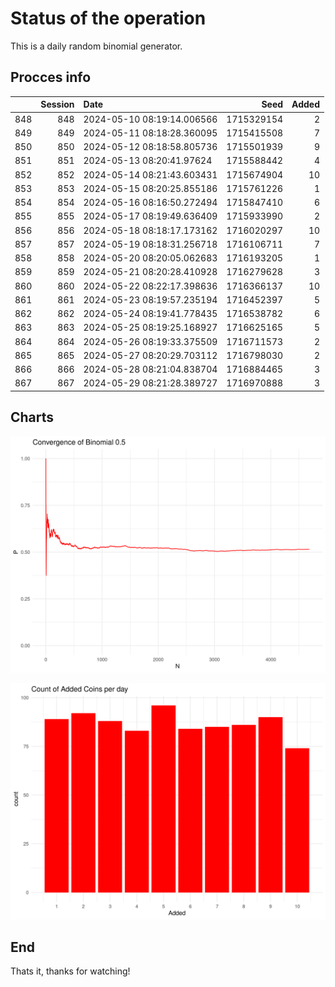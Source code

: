 # Status of the operation
  
  This is a daily random binomial generator.
  
## Procces info

|    | Session|Date                       |       Seed| Added|
|:---|-------:|:--------------------------|----------:|-----:|
|848 |     848|2024-05-10 08:19:14.006566 | 1715329154|     2|
|849 |     849|2024-05-11 08:18:28.360095 | 1715415508|     7|
|850 |     850|2024-05-12 08:18:58.805736 | 1715501939|     9|
|851 |     851|2024-05-13 08:20:41.97624  | 1715588442|     4|
|852 |     852|2024-05-14 08:21:43.603431 | 1715674904|    10|
|853 |     853|2024-05-15 08:20:25.855186 | 1715761226|     1|
|854 |     854|2024-05-16 08:16:50.272494 | 1715847410|     6|
|855 |     855|2024-05-17 08:19:49.636409 | 1715933990|     2|
|856 |     856|2024-05-18 08:18:17.173162 | 1716020297|    10|
|857 |     857|2024-05-19 08:18:31.256718 | 1716106711|     7|
|858 |     858|2024-05-20 08:20:05.062683 | 1716193205|     1|
|859 |     859|2024-05-21 08:20:28.410928 | 1716279628|     3|
|860 |     860|2024-05-22 08:22:17.398636 | 1716366137|    10|
|861 |     861|2024-05-23 08:19:57.235194 | 1716452397|     5|
|862 |     862|2024-05-24 08:19:41.778435 | 1716538782|     6|
|863 |     863|2024-05-25 08:19:25.168927 | 1716625165|     5|
|864 |     864|2024-05-26 08:19:33.375509 | 1716711573|     2|
|865 |     865|2024-05-27 08:20:29.703112 | 1716798030|     2|
|866 |     866|2024-05-28 08:21:04.838704 | 1716884465|     3|
|867 |     867|2024-05-29 08:21:28.389727 | 1716970888|     3|

## Charts 

![](charts/plot1.png)

![](charts/plot2.png)

## End

Thats it, thanks for watching!
